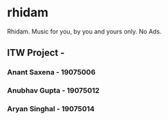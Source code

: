 # rhidam
Rhidam. Music for you, by you and yours only. No Ads.
## ITW Project - 
### Anant Saxena - 19075006
### Anubhav Gupta - 19075012
### Aryan Singhal - 19075014
